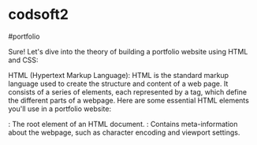 # codsoft2 
#portfolio

Sure! Let's dive into the theory of building a portfolio website using HTML and CSS:

HTML (Hypertext Markup Language):
HTML is the standard markup language used to create the structure and content of a web page. It consists of a series of elements, each represented by a tag, which define the different parts of a webpage. Here are some essential HTML elements you'll use in a portfolio website:

<html>: The root element of an HTML document.
<head>: Contains meta-information about the webpage, such as character encoding and viewport settings.
<title>: Sets the title of the webpage, which appears in the browser's title bar or tab.
<body>: Contains the visible content of the webpage, including headings, paragraphs, images, and other elements.
<h1>, <h2>, <h3>: Headings that create a hierarchical structure for your content.
<p>: Represents a paragraph of text.
<a>: Defines a hyperlink, allowing you to link to other web pages or external resources.
<img>: Embeds an image on the webpage.
<ul>, <ol>, <li>: Create unordered and ordered lists with list items, respectively.
<div>: A generic container that helps with structuring and styling your content.
CSS (Cascading Style Sheets):
CSS is a style sheet language used to describe the presentation and layout of HTML documents. It allows you to control the colors, fonts, spacing, and other visual aspects of your portfolio website. CSS works by selecting HTML elements and applying styles to them. Here are some important CSS concepts:

Selectors: CSS selectors target HTML elements based on their tag names, classes, IDs, or attributes.
Properties: CSS properties define the visual aspects of elements, such as color, font-size, margin, padding, etc.
Classes and IDs: Classes and IDs allow you to target specific elements and apply unique or shared styles to them.
Box Model: The box model describes how elements are structured with content, padding, borders, and margins.
Layout: CSS provides several layout techniques, like Flexbox and Grid, to control the positioning and alignment of elements on the page.
Responsive Design: CSS can be used to create responsive websites that adapt to different screen sizes and devices.
Structure of a Portfolio Website:
A typical portfolio website often follows a common structure:

Header: Contains the logo, navigation menu, and possibly a hero image or introduction.
About Me: A section where you introduce yourself, your background, skills, and interests.
Projects: Showcase your work, projects, or case studies with brief descriptions and images or links to more details.
Contact: Provide contact information or a contact form for visitors to reach out to you.
Footer: Includes copyright information and possibly links to your social media profiles.
Responsive Design:
In modern web development, it's crucial to create responsive websites that adapt to different screen sizes and devices. Use CSS media queries and fluid layout techniques to ensure your portfolio looks good on desktops, tablets, and smartphones.

